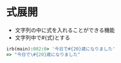 # 式展開
- 文字列の中に式を入れることができる機能
- 文字列中で#{式}とする

```ruby
irb(main):002:0> '今日で#{20}歳になりました'
=> "今日で\#{20}歳になりました"
```
